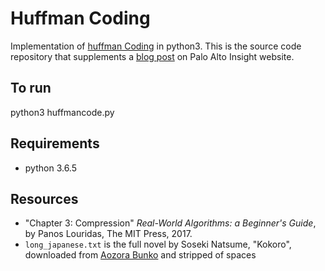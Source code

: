 # Huffman Coding
Implementation of [huffman Coding](https://en.wikipedia.org/wiki/Huffman_coding) in python3. This is the source code repository that supplements a [blog post](https://www.paloaltoinsight.com/blog) on Palo Alto Insight website.

## To run
python3 huffmancode.py

## Requirements
- python 3.6.5

## Resources
- "Chapter 3: Compression" _Real-World Algorithms: a Beginner's Guide_, by Panos Louridas, The MIT Press, 2017.
- `long_japanese.txt` is the full novel by Soseki Natsume, "Kokoro", downloaded from [Aozora Bunko](https://www.aozora.gr.jp/cards/000148/files/773_14560.html) and stripped of spaces
